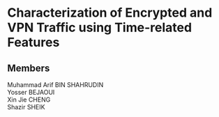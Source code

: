 # Characterization of Encrypted and VPN Traffic using Time-related Features


## Members 
Muhammad Arif BIN SHAHRUDIN  
Yosser BEJAOUI  
Xin Jie CHENG  
Shazir SHEIK  
